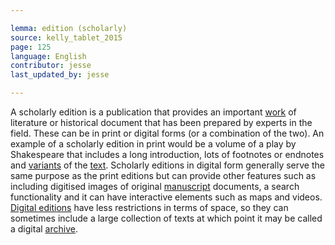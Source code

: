 ```yaml
---

lemma: edition (scholarly)
source: kelly_tablet_2015
page: 125
language: English
contributor: jesse
last_updated_by: jesse

---
```

A scholarly edition is a publication that provides an important [work](work.html) of literature or historical document that has been prepared by experts in the field. These can be in print or digital forms (or a combination of the two). An example of a scholarly edition in print would be a volume of a play by Shakespeare that includes a long introduction, lots of footnotes or endnotes and [variants](variant.html) of the [text](text.html). Scholarly editions in digital form generally serve the same purpose as the print editions but can provide other features such as including digitised images of original [manuscript](manuscript.html) documents, a search functionality and it can have interactive elements such as maps and videos. [Digital editions](editionDigital.html) have less restrictions in terms of space, so they can sometimes include a large collection of texts at which point it may be called a digital [archive](archive.html).
